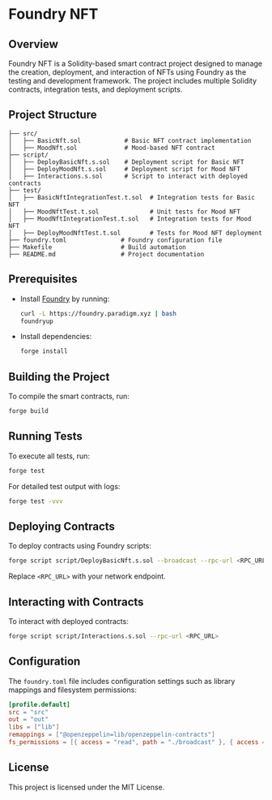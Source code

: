# Foundry NFT

## Overview
Foundry NFT is a Solidity-based smart contract project designed to manage the creation, deployment, and interaction of NFTs using Foundry as the testing and development framework. The project includes multiple Solidity contracts, integration tests, and deployment scripts.

## Project Structure

```
├── src/
│   ├── BasicNft.sol            # Basic NFT contract implementation
│   ├── MoodNft.sol             # Mood-based NFT contract
├── script/
│   ├── DeployBasicNft.s.sol    # Deployment script for Basic NFT
│   ├── DeployMoodNft.s.sol     # Deployment script for Mood NFT
│   ├── Interactions.s.sol      # Script to interact with deployed contracts
├── test/
│   ├── BasicNftIntegrationTest.t.sol  # Integration tests for Basic NFT
│   ├── MoodNftTest.t.sol              # Unit tests for Mood NFT
│   ├── MoodNftIntegrationTest.t.sol   # Integration tests for Mood NFT
│   ├── DeployMoodNftTest.t.sol        # Tests for Mood NFT deployment
├── foundry.toml               # Foundry configuration file
├── Makefile                   # Build automation
├── README.md                  # Project documentation
```

## Prerequisites
- Install [Foundry](https://github.com/foundry-rs/foundry) by running:
  ```sh
  curl -L https://foundry.paradigm.xyz | bash
  foundryup
  ```
- Install dependencies:
  ```sh
  forge install
  ```

## Building the Project
To compile the smart contracts, run:
```sh
forge build
```

## Running Tests
To execute all tests, run:
```sh
forge test
```
For detailed test output with logs:
```sh
forge test -vvv
```

## Deploying Contracts
To deploy contracts using Foundry scripts:
```sh
forge script script/DeployBasicNft.s.sol --broadcast --rpc-url <RPC_URL>
```
Replace `<RPC_URL>` with your network endpoint.

## Interacting with Contracts
To interact with deployed contracts:
```sh
forge script script/Interactions.s.sol --rpc-url <RPC_URL>
```

## Configuration
The `foundry.toml` file includes configuration settings such as library mappings and filesystem permissions:
```toml
[profile.default]
src = "src"
out = "out"
libs = ["lib"]
remappings = ["@openzeppelin=lib/openzeppelin-contracts"]
fs_permissions = [{ access = "read", path = "./broadcast" }, { access = "read", path = "./img/" }]
```

## License
This project is licensed under the MIT License.
